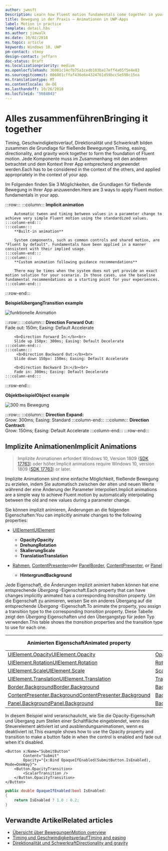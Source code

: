 ```yaml
---
author: jwmsft
Description: Learn how Fluent motion fundamentals come together in your app.
title: Bewegung in der Praxis – Animationen in UWP-Apps
label: Motion in practice
template: detail.hbs
ms.author: jimwalk
ms.date: 10/02/2018
ms.topic: article
keywords: Windows 10, UWP
pm-contact: stmoy
design-contact: jeffarn
doc-status: Draft
ms.localizationpriority: medium
ms.openlocfilehash: 36081c14cfb75a1cedb103ba17eff4a05f5e4e83
ms.sourcegitcommit: 086001cffaf436e6e4324761d59bcc5e598c15ea
ms.translationtype: MT
ms.contentlocale: de-DE
ms.lasthandoff: 10/26/2018
ms.locfileid: "5684843"
---
```

# <a name="bringing-it-together"></a><span data-ttu-id="5bb89-103">Alles zusammenführen</span><span class="sxs-lookup"><span data-stu-id="5bb89-103">Bringing it together</span></span>

<span data-ttu-id="5bb89-104">Timing, Geschwindigkeitsverlauf, Direktionalität und Schwerkraft bilden zusammen die Grundlage für fließende Bewegungen.</span><span class="sxs-lookup"><span data-stu-id="5bb89-104">Timing, easing, directionality, and gravity work together to form the foundation of Fluent motion.</span></span> <span data-ttu-id="5bb89-105">Jede Komponente muss im Zusammenhang mit den anderen betrachtet und dem Kontext Ihrer App entsprechend angewendet werden.</span><span class="sxs-lookup"><span data-stu-id="5bb89-105">Each has to be considered in the context of the others, and applied appropriately in the context of your app.</span></span>

<span data-ttu-id="5bb89-106">Im Folgenden finden Sie 3 Möglichkeiten, die Grundlagen für fließende Bewegung in Ihrer App anzuwenden.</span><span class="sxs-lookup"><span data-stu-id="5bb89-106">Here are 3 ways to apply Fluent motion fundamentals in your app.</span></span>

:::row:::
    :::column:::
        **Implicit animation**

        Automatic tween and timing between values in a parameter change to achieve very simple Fluent motion using the standardized values.
    :::column-end:::
    :::column:::
        **Built-in animation**

        System components, such as common controls and shared motion, are "Fluent by default". Fundamentals have been applied in a manner consistent with their implied usage.
    :::column-end:::
    :::column:::
        **Custom animation following guidance recommendations**

        There may be times when the system does not yet provide an exact motion solution for your scenario. In those cases, use the baseline fundamental recommendations as a starting point for your experiences.
    :::column-end:::
:::row-end:::

**<span data-ttu-id="5bb89-107">Beispielübergang</span><span class="sxs-lookup"><span data-stu-id="5bb89-107">Transition example</span></span>**

![funktionelle Animation](images/pageRefresh.gif)

:::row:::
    :::column:::
        <b>Direction Forward Out:</b><br>
        Fade out: 150m; Easing: Default Accelerate

        <b>Direction Forward In:</b><br>
        Slide up 150px: 300ms; Easing: Default Decelerate
    :::column-end:::
    :::column:::
         <b>Direction Backward Out:</b><br>
        Slide down 150px: 150ms; Easing: Default Accelerate

        <b>Direction Backward In:</b><br>
        Fade in: 300ms; Easing: Default Decelerate
    :::column-end:::
:::row-end:::

**<span data-ttu-id="5bb89-109">Objektbeispiel</span><span class="sxs-lookup"><span data-stu-id="5bb89-109">Object example</span></span>**

 ![300 ms Bewegung](images/control.gif)

:::row:::
    :::column:::
        <b>Direction Expand:</b><br>
        Grow: 300ms; Easing: Standard
    :::column-end:::
    :::column:::
        <b>Direction Contract:</b><br>
        Grow: 150ms; Easing: Default Accelerate
    :::column-end:::
:::row-end:::

## <a name="implicit-animations"></a><span data-ttu-id="5bb89-111">Implizite Animationen</span><span class="sxs-lookup"><span data-stu-id="5bb89-111">Implicit Animations</span></span>

> <span data-ttu-id="5bb89-112">Implizite Animationen erfordert Windows 10, Version 1809 ([SDK 17763](https://developer.microsoft.com/windows/downloads/windows-10-sdk)) oder höher.</span><span class="sxs-lookup"><span data-stu-id="5bb89-112">Implicit animations require Windows 10, version 1809 ([SDK 17763](https://developer.microsoft.com/windows/downloads/windows-10-sdk)) or later.</span></span>


<span data-ttu-id="5bb89-113">Implizite Animationen sind eine einfache Möglichkeit, fließende Bewegung zu erzielen, indem Sie automatisch zwischen der alten und neuen Werte während der eine Änderung der Parameter interpoliert.</span><span class="sxs-lookup"><span data-stu-id="5bb89-113">Implicit animations are a simple way to achieve Fluent motion by automatically interpolating between the old and new values during a parameter change.</span></span>

<span data-ttu-id="5bb89-114">Sie können implizit animieren, Änderungen an die folgenden Eigenschaften:</span><span class="sxs-lookup"><span data-stu-id="5bb89-114">You can implicitly animate changes to the following properties:</span></span>

- [<span data-ttu-id="5bb89-115">UIElement</span><span class="sxs-lookup"><span data-stu-id="5bb89-115">UIElement</span></span>](/uwp/api/windows.ui.xaml.uielement)
  - **<span data-ttu-id="5bb89-116">Opacity</span><span class="sxs-lookup"><span data-stu-id="5bb89-116">Opacity</span></span>**
  - **<span data-ttu-id="5bb89-117">Drehung</span><span class="sxs-lookup"><span data-stu-id="5bb89-117">Rotation</span></span>**
  - **<span data-ttu-id="5bb89-118">Skalierung</span><span class="sxs-lookup"><span data-stu-id="5bb89-118">Scale</span></span>**
  - **<span data-ttu-id="5bb89-119">Translation</span><span class="sxs-lookup"><span data-stu-id="5bb89-119">Translation</span></span>**

- <span data-ttu-id="5bb89-120">[Rahmen](/uwp/api/windows.ui.xaml.controls.border), [ContentPresenter](/uwp/api/windows.ui.xaml.controls.contentpresenter)oder [Panel](/uwp/api/windows.ui.xaml.controls.panel)</span><span class="sxs-lookup"><span data-stu-id="5bb89-120">[Border](/uwp/api/windows.ui.xaml.controls.border), [ContentPresenter](/uwp/api/windows.ui.xaml.controls.contentpresenter), or [Panel](/uwp/api/windows.ui.xaml.controls.panel)</span></span>
  - **<span data-ttu-id="5bb89-121">Hintergrund</span><span class="sxs-lookup"><span data-stu-id="5bb89-121">Background</span></span>**

<span data-ttu-id="5bb89-122">Jede Eigenschaft, die Änderungen implizit animiert haben können hat eine entsprechende _Übergang_ -Eigenschaft.</span><span class="sxs-lookup"><span data-stu-id="5bb89-122">Each property that can have changes implicitly animated has a corresponding _transition_ property.</span></span> <span data-ttu-id="5bb89-123">Um die Eigenschaft zu animieren, weisen Sie ein anderes Übergang auf die entsprechende _Übergang_ -Eigenschaft.</span><span class="sxs-lookup"><span data-stu-id="5bb89-123">To animate the property, you assign a transition type to the corresponding _transition_ property.</span></span> <span data-ttu-id="5bb89-124">Diese Tabelle zeigt den _Übergang_ Eigenschaften und den Übergangstyp für jeden Typ verwenden.</span><span class="sxs-lookup"><span data-stu-id="5bb89-124">This table shows the _transition_ properties and the transition type to use for each one.</span></span>

| <span data-ttu-id="5bb89-125">Animierten Eigenschaft</span><span class="sxs-lookup"><span data-stu-id="5bb89-125">Animated property</span></span> | <span data-ttu-id="5bb89-126">Übergang-Eigenschaft</span><span class="sxs-lookup"><span data-stu-id="5bb89-126">Transition property</span></span> | <span data-ttu-id="5bb89-127">Implizite Übergangstyp</span><span class="sxs-lookup"><span data-stu-id="5bb89-127">Implicit transition type</span></span> |
| -- | -- | -- |
| [<span data-ttu-id="5bb89-128">UIElement.Opacity</span><span class="sxs-lookup"><span data-stu-id="5bb89-128">UIElement.Opacity</span></span>](/uwp/api/windows.ui.xaml.uielement.opacity) | [<span data-ttu-id="5bb89-129">OpacityTransition</span><span class="sxs-lookup"><span data-stu-id="5bb89-129">OpacityTransition</span></span>](/uwp/api/windows.ui.xaml.uielement.opacitytransition) | [<span data-ttu-id="5bb89-130">ScalarTransition</span><span class="sxs-lookup"><span data-stu-id="5bb89-130">ScalarTransition</span></span>](/uwp/api/windows.ui.xaml.scalartransition) |
| [<span data-ttu-id="5bb89-131">UIElement.Rotation</span><span class="sxs-lookup"><span data-stu-id="5bb89-131">UIElement.Rotation</span></span>](/uwp/api/windows.ui.xaml.uielement.rotation) | [<span data-ttu-id="5bb89-132">RotationTransition</span><span class="sxs-lookup"><span data-stu-id="5bb89-132">RotationTransition</span></span>](/uwp/api/windows.ui.xaml.uielement.rotationtransition) | [<span data-ttu-id="5bb89-133">ScalarTransition</span><span class="sxs-lookup"><span data-stu-id="5bb89-133">ScalarTransition</span></span>](/uwp/api/windows.ui.xaml.scalartransition) |
| [<span data-ttu-id="5bb89-134">UIElement.Scale</span><span class="sxs-lookup"><span data-stu-id="5bb89-134">UIElement.Scale</span></span>](/uwp/api/windows.ui.xaml.uielement.scale) | [<span data-ttu-id="5bb89-135">ScaleTransition</span><span class="sxs-lookup"><span data-stu-id="5bb89-135">ScaleTransition</span></span>](/uwp/api/windows.ui.xaml.uielement.scaletransition) | [<span data-ttu-id="5bb89-136">Vector3Transition</span><span class="sxs-lookup"><span data-stu-id="5bb89-136">Vector3Transition</span></span>](/uwp/api/windows.ui.xaml.uielement.vector3transition) |
| [<span data-ttu-id="5bb89-137">UIElement.Translation</span><span class="sxs-lookup"><span data-stu-id="5bb89-137">UIElement.Translation</span></span>](/uwp/api/windows.ui.xaml.uielement.scale) | [<span data-ttu-id="5bb89-138">TranslationTransition</span><span class="sxs-lookup"><span data-stu-id="5bb89-138">TranslationTransition</span></span>](/uwp/api/windows.ui.xaml.uielement.translationtransition) | [<span data-ttu-id="5bb89-139">Vector3Transition</span><span class="sxs-lookup"><span data-stu-id="5bb89-139">Vector3Transition</span></span>](/uwp/api/windows.ui.xaml.uielement.vector3transition) |
| [<span data-ttu-id="5bb89-140">Border.Background</span><span class="sxs-lookup"><span data-stu-id="5bb89-140">Border.Background</span></span>](/uwp/api/windows.ui.xaml.controls.border.background) | [<span data-ttu-id="5bb89-141">BackgroundTransition</span><span class="sxs-lookup"><span data-stu-id="5bb89-141">BackgroundTransition</span></span>](/uwp/api/windows.ui.xaml.controls.border.backgroundtransition) | [<span data-ttu-id="5bb89-142">BrushTransition</span><span class="sxs-lookup"><span data-stu-id="5bb89-142">BrushTransition</span></span>](//uwp/api/windows.ui.xaml.uielement.brushtransition) |
| [<span data-ttu-id="5bb89-143">ContentPresenter.Background</span><span class="sxs-lookup"><span data-stu-id="5bb89-143">ContentPresenter.Background</span></span>](/uwp/api/windows.ui.xaml.controls.contentpresenter.background) | [<span data-ttu-id="5bb89-144">BackgroundTransition</span><span class="sxs-lookup"><span data-stu-id="5bb89-144">BackgroundTransition</span></span>](/uwp/api/windows.ui.xaml.controls.contentpresenter.backgroundtransition) | [<span data-ttu-id="5bb89-145">BrushTransition</span><span class="sxs-lookup"><span data-stu-id="5bb89-145">BrushTransition</span></span>](//uwp/api/windows.ui.xaml.uielement.brushtransition) |
| [<span data-ttu-id="5bb89-146">Panel.Background</span><span class="sxs-lookup"><span data-stu-id="5bb89-146">Panel.Background</span></span>](/uwp/api/windows.ui.xaml.controls.panel.background) | [<span data-ttu-id="5bb89-147">BackgroundTransition</span><span class="sxs-lookup"><span data-stu-id="5bb89-147">BackgroundTransition</span></span>](/uwp/api/windows.ui.xaml.controls.panel.backgroundtransition)  | [<span data-ttu-id="5bb89-148">BrushTransition</span><span class="sxs-lookup"><span data-stu-id="5bb89-148">BrushTransition</span></span>](//uwp/api/windows.ui.xaml.uielement.brushtransition) |

<span data-ttu-id="5bb89-149">In diesem Beispiel wird veranschaulicht, wie Sie die Opacity-Eigenschaft und Übergang zum Stellen einer Schaltfläche eingeblendet, wenn das Steuerelement aktiviert ist und ausblendungsanimationen, wenn es deaktiviert ist.</span><span class="sxs-lookup"><span data-stu-id="5bb89-149">This example shows how to use the Opacity property and transition to make a button fade in when the control is enabled and fade out when it's disabled.</span></span>

```xaml
<Button x:Name="SubmitButton"
        Content="Submit"
        Opacity="{x:Bind OpaqueIfEnabled(SubmitButton.IsEnabled), Mode=OneWay}">
    <Button.OpacityTransition>
        <ScalarTransition />
    </Button.OpacityTransition>
</Button>
```

```csharp
public double OpaqueIfEnabled(bool IsEnabled)
{
    return IsEnabled ? 1.0 : 0.2;
}
```

## <a name="related-articles"></a><span data-ttu-id="5bb89-150">Verwandte Artikel</span><span class="sxs-lookup"><span data-stu-id="5bb89-150">Related articles</span></span>

- [<span data-ttu-id="5bb89-151">Übersicht über Bewegungen</span><span class="sxs-lookup"><span data-stu-id="5bb89-151">Motion overview</span></span>](index.md)
- [<span data-ttu-id="5bb89-152">Timing und Geschwindigkeitsverlauf</span><span class="sxs-lookup"><span data-stu-id="5bb89-152">Timing and easing</span></span>](timing-and-easing.md)
- [<span data-ttu-id="5bb89-153">Direktionalität und Schwerkraft</span><span class="sxs-lookup"><span data-stu-id="5bb89-153">Directionality and gravity</span></span>](directionality-and-gravity.md)